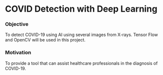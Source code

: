 # COVID Detection with Deep Learning 

### Objective

To detect COVID-19 using AI using several images from X-rays. Tensor Flow and OpenCV will be used in this project. 

### Motivation
To provide a tool that can assist healthcare professionals in the diagnosis of COVID-19. 
